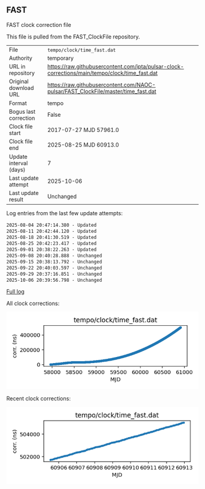 
## FAST

FAST clock correction file

This file is pulled from the FAST_ClockFile repository.

|     |     |
|:--- |:--- |
| File | `tempo/clock/time_fast.dat` |
| Authority | temporary |
| URL in repository | <https://raw.githubusercontent.com/ipta/pulsar-clock-corrections/main/tempo/clock/time_fast.dat> |
| Original download URL | <https://raw.githubusercontent.com/NAOC-pulsar/FAST_ClockFile/master/time_fast.dat> |
| Format | tempo |
| Bogus last correction | False |
| Clock file start | 2017-07-27 MJD 57961.0 |
| Clock file end | 2025-08-25 MJD 60913.0 |
| Update interval (days) | 7 |
| Last update attempt | 2025-10-06 |
| Last update result | Unchanged |

Log entries from the last few update attempts:
```
2025-08-04 20:47:14.380 - Updated
2025-08-11 20:42:44.120 - Updated
2025-08-18 20:41:30.519 - Updated
2025-08-25 20:42:23.417 - Updated
2025-09-01 20:38:22.263 - Updated
2025-09-08 20:40:28.888 - Unchanged
2025-09-15 20:38:13.792 - Unchanged
2025-09-22 20:40:03.597 - Unchanged
2025-09-29 20:37:16.851 - Unchanged
2025-10-06 20:39:56.798 - Unchanged
```
[Full log](https://raw.githubusercontent.com/ipta/pulsar-clock-corrections/main/log/tempo/clock/time_fast.dat.log)


All clock corrections:

![plot of all clock corrections](time_fast.dat.png "All corrections")

Recent clock corrections:

![plot of recent clock corrections](time_fast.dat.short.png "Recent corrections")

